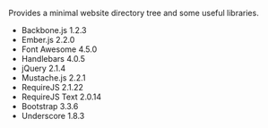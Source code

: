 Provides a minimal website directory tree and some useful libraries.

* Backbone.js 1.2.3
* Ember.js 2.2.0
* Font Awesome 4.5.0
* Handlebars 4.0.5
* jQuery 2.1.4
* Mustache.js 2.2.1
* RequireJS 2.1.22
* RequireJS Text 2.0.14
* Bootstrap 3.3.6
* Underscore 1.8.3
